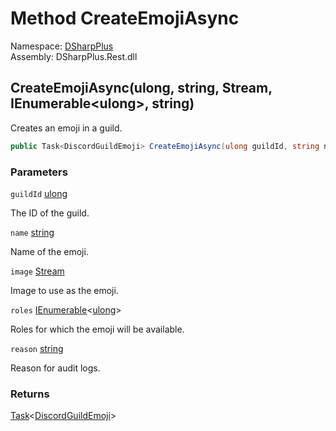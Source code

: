 # Method CreateEmojiAsync

Namespace: [DSharpPlus](DSharpPlus.md)  
Assembly: DSharpPlus.Rest.dll

## <a id="DSharpPlus_DiscordRestClient_CreateEmojiAsync_System_UInt64_System_String_System_IO_Stream_System_Collections_Generic_IEnumerable_System_UInt64__System_String_"></a>CreateEmojiAsync\(ulong, string, Stream, IEnumerable<ulong\>, string\)

Creates an emoji in a guild.

```csharp
public Task<DiscordGuildEmoji> CreateEmojiAsync(ulong guildId, string name, Stream image, IEnumerable<ulong> roles = null, string reason = null)
```

### Parameters

`guildId` [ulong](https://learn.microsoft.com/dotnet/api/system.uint64)

The ID of the guild.

`name` [string](https://learn.microsoft.com/dotnet/api/system.string)

Name of the emoji.

`image` [Stream](https://learn.microsoft.com/dotnet/api/system.io.stream)

Image to use as the emoji.

`roles` [IEnumerable](https://learn.microsoft.com/dotnet/api/system.collections.generic.ienumerable\-1)<[ulong](https://learn.microsoft.com/dotnet/api/system.uint64)\>

Roles for which the emoji will be available.

`reason` [string](https://learn.microsoft.com/dotnet/api/system.string)

Reason for audit logs.

### Returns

[Task](https://learn.microsoft.com/dotnet/api/system.threading.tasks.task\-1)<[DiscordGuildEmoji](DSharpPlus.Entities.DiscordGuildEmoji.md)\>

